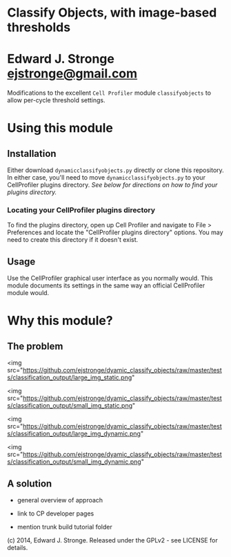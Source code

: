 

# Classify Objects, with image-based thresholds

# Edward J. Stronge <ejstronge@gmail.com>

Modifications to the excellent `Cell Profiler` module `classifyobjects` to allow
per-cycle threshold settings.

# Using this module

## Installation

Either download `dynamicclassifyobjects.py` directly or clone this repository.
In either case, you'll need to move `dynamicclassifyobjects.py` to your
CellProfiler plugins directory. 
*See below for directions on how to find your plugins directory.*

### Locating your CellProfiler plugins directory

To find the plugins directory, open up Cell Profiler and navigate to
File > Preferences and locate the "CellProfiler plugins directory" options.
You may need to create this directory if it doesn't exist.

## Usage

Use the CellProfiler graphical user interface as you normally would. This
module documents its settings in the same way an official CellProfiler module
would.

# Why this module?


## The problem

<img src="https://github.com/ejstronge/dyamic_classify_objects/raw/master/tests/classification_output/large_img_static.png" 
  ></img>
<img src="https://github.com/ejstronge/dyamic_classify_objects/raw/master/tests/classification_output/small_img_static.png"
  ></img>

<img src="https://github.com/ejstronge/dyamic_classify_objects/raw/master/tests/classification_output/large_img_dynamic.png"
   ></img>
<img src="https://github.com/ejstronge/dyamic_classify_objects/raw/master/tests/classification_output/small_img_dynamic.png"
  ></img>

## A solution

* general overview of approach

* link to CP developer pages
* mention trunk build tutorial folder

(c) 2014, Edward J. Stronge. Released under the GPLv2 - see LICENSE for 
details.
